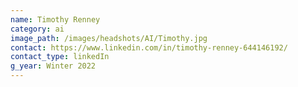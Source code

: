 ```yaml
---
name: Timothy Renney
category: ai
image_path: /images/headshots/AI/Timothy.jpg
contact: https://www.linkedin.com/in/timothy-renney-644146192/
contact_type: linkedIn
g_year: Winter 2022
---
```

